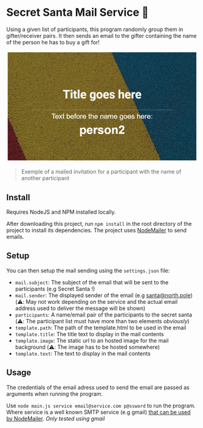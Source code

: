 # Secret Santa Mail Service :santa:

Using a given list of participants, this program randomly group them in gifter/receiver pairs. It then sends an email to the gifter containing the name of the person he has to buy a gift for!

![mail contents](./docs/example.png "Example of a mailed invitation")
> Exemple of a mailed invitation for a participant with the name of another participant

## Install

Requires NodeJS and NPM installed locally.

After downloading this project, run `npm install` in the root directory of the project to install its dependencies. The project uses [NodeMailer](https://nodemailer.com/about/) to send emails.

## Setup

You can then setup the mail sending using the `settings.json` file:
- `mail.subject`: The subject of the email that will be sent to the participants (e.g Secret Santa !)
- `mail.sender`: The displayed sender of the email (e.g santa@north.pole) (:warning:: May not work depending on the service and the actual email address used to deliver the message will be shown)
- `participants`: A name/email pair of the participants to the secret santa (:warning:: The participant list must have more than two elements *obviously*)
- `template.path`: The path of the template.html to be used in the email
- `template.title`: The title text to display in the mail contents
- `template.image`: The static url to an hosted image for the mail background (:warning:: The image has to be hosted somewhere)
- `template.text`: The text to display in the mail contents

## Usage

The credentials of the email adress used to send the email are passed as arguments when running the program.

Use `node main.js service email@service.com p@ssword` to run the program. Where service is a well known SMTP service (e.g gmail) [that can be used by NodeMailer](https://nodemailer.com/smtp/well-known/).
*Only tested using gmail*